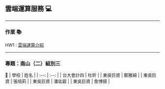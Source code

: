 ## 雲端運算服務 💻
------------------------------
### 作業 📚
HW1 : [雲端運算介紹](https://github.com/rui525/FinTech/blob/main/hw/work1.md)

------------------------------
### 專題：南山（二）組別三 
👷
| 學校 | 姓名 |
| :--: | :--: |
| 台大會計四 | 杜昕 |
| 東吳巨資 | 鄭雅綿 |
| 東吳巨資 | 張培莉 |
| 東吳巨資 | 潘竑叡 |
| 東吳巨資 | 詹博揚 |

